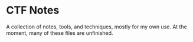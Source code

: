 # CTF Notes

A collection of notes, tools, and techniques, mostly for my own use. At the moment, many of these files are unfinished.  
